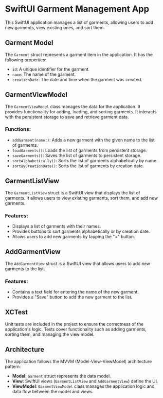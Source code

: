 # SwiftUI Garment Management App

This SwiftUI application manages a list of garments, allowing users to add new garments, view existing ones, and sort them.

## Garment Model

The `Garment` struct represents a garment item in the application. It has the following properties:

- `id`: A unique identifier for the garment.
- `name`: The name of the garment.
- `creationDate`: The date and time when the garment was created.

## GarmentViewModel

The `GarmentViewModel` class manages the data for the application. It provides functionality for adding, loading, and sorting garments. It interacts with the persistent storage to save and retrieve garment data.

### Functions:

- `addGarment(name:)`: Adds a new garment with the given name to the list of garments.
- `loadGarments()`: Loads the list of garments from persistent storage.
- `saveGarments()`: Saves the list of garments to persistent storage.
- `sortAlphabetically()`: Sorts the list of garments alphabetically by name.
- `sortByCreationDate()`: Sorts the list of garments by creation date.

## GarmentListView

The `GarmentListView` struct is a SwiftUI view that displays the list of garments. It allows users to view existing garments, sort them, and add new garments.

### Features:

- Displays a list of garments with their names.
- Provides buttons to sort garments alphabetically or by creation date.
- Allows users to add new garments by tapping the "+" button.

## AddGarmentView

The `AddGarmentView` struct is a SwiftUI view that allows users to add new garments to the list.

### Features:

- Contains a text field for entering the name of the new garment.
- Provides a "Save" button to add the new garment to the list.

## XCTest

Unit tests are included in the project to ensure the correctness of the application's logic. Tests cover functionality such as adding garments, sorting them, and managing the view model.

## Architecture

The application follows the MVVM (Model-View-ViewModel) architecture pattern:

- **Model**: `Garment` struct represents the data model.
- **View**: SwiftUI views (`GarmentListView` and `AddGarmentView`) define the UI.
- **ViewModel**: `GarmentViewModel` class manages the application logic and data flow between the model and views.

